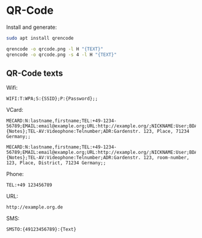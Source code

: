 # QR-Code

Install and generate:

```bash
sudo apt install qrencode

qrencode -o qrcode.png -l H "{TEXT}"
qrencode -o qrcode.png -s 4 -l H "{TEXT}"
```

## QR-Code texts

Wifi:

```text
WIFI:T:WPA;S:{SSID};P:{Password};;
```

VCard:

```text
MECARD:N:lastname,firstname;TEL:+49-1234-56789;EMAIL:email@example.org;URL:http://example.org/;NICKNAME:User;BDAY:19841128;NOTE:{Notes};TEL-AV:Videophone:Telnumber;ADR:Gardenstr. 123, Place, 71234 Germany;;

MECARD:N:lastname,firstname;TEL:+49-1234-56789;EMAIL:email@example.org;URL:http://example.org/;NICKNAME:User;BDAY:19841128;NOTE:{Notes};TEL-AV:Videophone:Telnumber;ADR:Gardenstr. 123, room-number, 123, Place, District, 71234 Germany;;
```

Phone:

```text
TEL:+49 123456789
```

URL:

```text
http://example.org.de
```

SMS:

```text
SMSTO:{49123456789}:{Text}
```

